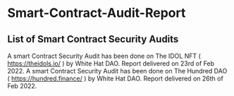 # Smart-Contract-Audit-Report
List of Smart Contract Security Audits
---------------------------------------
A smart Contract Security Audit has been done on The IDOL NFT ( https://theidols.io/ ) by White Hat DAO. Report delivered on 23rd of Feb 2022.
A smart Contract Security Audit has been done on The Hundred DAO ( https://hundred.finance/ ) by White Hat DAO. Report delivered on 26th of Feb 2022.
